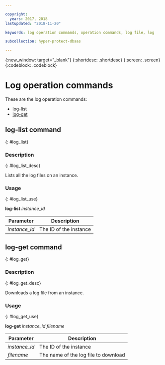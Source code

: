 ```yaml
---

copyright:
  years: 2017, 2018
lastupdated: "2018-11-20"

keywords: log operation commands, operation commands, log file, log

subcollection: hyper-protect-dbaas

---
```


{:new_window: target="_blank"}
{:shortdesc: .shortdesc}
{:screen: .screen}
{:codeblock: .codeblock}

# Log operation commands

These are the log operation commands:

- [log-list](#log_list)
- [log-get](#log_get)


## log-list command
{: #log_list}

### Description
{: #log_list_desc}

Lists all the log files on an instance.

### Usage
{: #log_list_use}

**log-list** *instance_id*

| Parameter        |  Description                  |
| ---------------- |  ---------------------------- |
| *instance_id*    |  The ID of the instance       |


## log-get command
{: #log_get}

### Description
{: #log_get_desc}

Downloads a log file from an instance.

### Usage
{: #log_get_use}

**log-get** *instance_id* *filename*

| Parameter        |  Description                  |
| ---------------- |  ---------------------------- |
| *instance_id*    |  The ID of the instance       |
| *filename*       |  The name of the log file to download |
